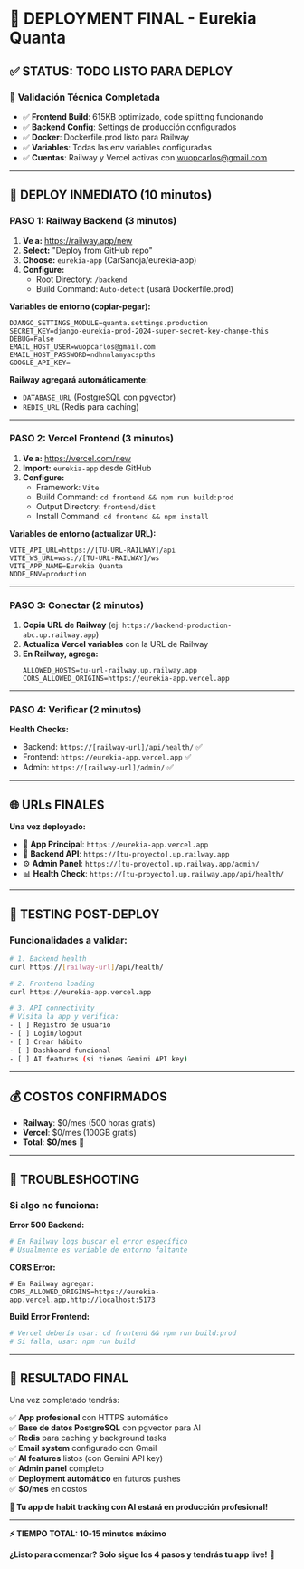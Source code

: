 # 🚀 DEPLOYMENT FINAL - Eurekia Quanta

## ✅ **STATUS: TODO LISTO PARA DEPLOY**

### 🔧 **Validación Técnica Completada**
- ✅ **Frontend Build**: 615KB optimizado, code splitting funcionando
- ✅ **Backend Config**: Settings de producción configurados  
- ✅ **Docker**: Dockerfile.prod listo para Railway
- ✅ **Variables**: Todas las env variables configuradas
- ✅ **Cuentas**: Railway y Vercel activas con wuopcarlos@gmail.com

---

## 🎯 **DEPLOY INMEDIATO (10 minutos)**

### **PASO 1: Railway Backend (3 minutos)**

1. **Ve a:** https://railway.app/new
2. **Select:** "Deploy from GitHub repo" 
3. **Choose:** `eurekia-app` (CarSanoja/eurekia-app)
4. **Configure:**
   - Root Directory: `/backend`
   - Build Command: `Auto-detect` (usará Dockerfile.prod)

**Variables de entorno (copiar-pegar):**
```env
DJANGO_SETTINGS_MODULE=quanta.settings.production
SECRET_KEY=django-eurekia-prod-2024-super-secret-key-change-this
DEBUG=False
EMAIL_HOST_USER=wuopcarlos@gmail.com  
EMAIL_HOST_PASSWORD=ndhnnlamyacspths
GOOGLE_API_KEY=
```

**Railway agregará automáticamente:**
- `DATABASE_URL` (PostgreSQL con pgvector)
- `REDIS_URL` (Redis para caching)

---

### **PASO 2: Vercel Frontend (3 minutos)**

1. **Ve a:** https://vercel.com/new
2. **Import:** `eurekia-app` desde GitHub
3. **Configure:**
   - Framework: `Vite`
   - Build Command: `cd frontend && npm run build:prod`
   - Output Directory: `frontend/dist`
   - Install Command: `cd frontend && npm install`

**Variables de entorno (actualizar URL):**
```env
VITE_API_URL=https://[TU-URL-RAILWAY]/api
VITE_WS_URL=wss://[TU-URL-RAILWAY]/ws
VITE_APP_NAME=Eurekia Quanta
NODE_ENV=production
```

---

### **PASO 3: Conectar (2 minutos)**

1. **Copia URL de Railway** (ej: `https://backend-production-abc.up.railway.app`)
2. **Actualiza Vercel variables** con la URL de Railway
3. **En Railway, agrega:**
   ```env
   ALLOWED_HOSTS=tu-url-railway.up.railway.app
   CORS_ALLOWED_ORIGINS=https://eurekia-app.vercel.app
   ```

---

### **PASO 4: Verificar (2 minutos)**

**Health Checks:**
- Backend: `https://[railway-url]/api/health/` ✅
- Frontend: `https://eurekia-app.vercel.app` ✅
- Admin: `https://[railway-url]/admin/` ✅

---

## 🌐 **URLs FINALES**

**Una vez deployado:**
- 🎯 **App Principal**: `https://eurekia-app.vercel.app`
- 🔌 **Backend API**: `https://[tu-proyecto].up.railway.app`
- ⚙️ **Admin Panel**: `https://[tu-proyecto].up.railway.app/admin/`
- 📊 **Health Check**: `https://[tu-proyecto].up.railway.app/api/health/`

---

## 🧪 **TESTING POST-DEPLOY**

### Funcionalidades a validar:
```bash
# 1. Backend health
curl https://[railway-url]/api/health/

# 2. Frontend loading  
curl https://eurekia-app.vercel.app

# 3. API connectivity
# Visita la app y verifica:
- [ ] Registro de usuario
- [ ] Login/logout
- [ ] Crear hábito
- [ ] Dashboard funcional
- [ ] AI features (si tienes Gemini API key)
```

---

## 💰 **COSTOS CONFIRMADOS**
- **Railway**: $0/mes (500 horas gratis)
- **Vercel**: $0/mes (100GB gratis)  
- **Total**: **$0/mes** 🎉

---

## 🔧 **TROUBLESHOOTING**

### Si algo no funciona:

**Error 500 Backend:**
```bash
# En Railway logs buscar el error específico
# Usualmente es variable de entorno faltante
```

**CORS Error:**
```env
# En Railway agregar:
CORS_ALLOWED_ORIGINS=https://eurekia-app.vercel.app,http://localhost:5173
```

**Build Error Frontend:**
```bash
# Vercel debería usar: cd frontend && npm run build:prod
# Si falla, usar: npm run build
```

---

## 🎉 **RESULTADO FINAL**

Una vez completado tendrás:

✅ **App profesional** con HTTPS automático  
✅ **Base de datos PostgreSQL** con pgvector para AI  
✅ **Redis** para caching y background tasks  
✅ **Email system** configurado con Gmail  
✅ **AI features** listos (con Gemini API key)  
✅ **Admin panel** completo  
✅ **Deployment automático** en futuros pushes  
✅ **$0/mes** en costos  

**🌟 Tu app de habit tracking con AI estará en producción profesional!**

---

**⚡ TIEMPO TOTAL: 10-15 minutos máximo**

**¿Listo para comenzar? Solo sigue los 4 pasos y tendrás tu app live!** 🚀